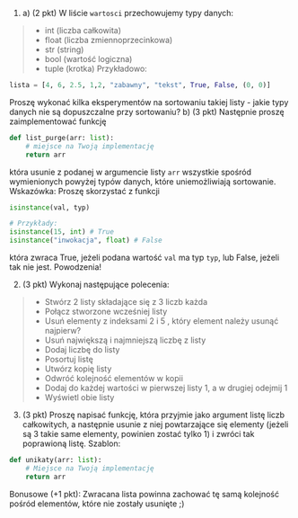 1. a) (2 pkt) W liście `wartosci` przechowujemy typy danych:
> - int (liczba całkowita)
> - float (liczba zmiennoprzecinkowa)
> - str (string)
> - bool (wartość logiczna)
> - tuple (krotka)
Przykładowo:
```py
lista = [4, 6, 2.5, 1,2, "zabawny", "tekst", True, False, (0, 0)]
```
Proszę wykonać kilka eksperymentów na sortowaniu takiej listy - jakie typy danych nie są dopuszczalne przy sortowaniu?
b) (3 pkt) Następnie proszę zaimplementować funkcję
```py
def list_purge(arr: list):
    # miejsce na Twoją implementację
    return arr
```
która usunie z podanej w argumencie listy `arr` wszystkie spośród wymienionych powyżej typów danych, które uniemożliwiają sortowanie. Wskazówka: Proszę skorzystać z funkcji
```py
isinstance(val, typ) 

# Przykłady:
isinstance(15, int) # True
isinstance("inwokacja", float) # False
```
która zwraca True, jeżeli podana wartość `val` ma typ `typ`, lub False, jeżeli tak nie jest.
Powodzenia!

2. (3 pkt) Wykonaj następujące polecenia: 
> - Stwórz 2 listy składające się z 3 liczb każda
> - Połącz stworzone wcześniej listy
> - Usuń elementy z indeksami 2 i 5 , który element należy usunąć najpierw?
> - Usuń największą i najmniejszą liczbę z listy
> - Dodaj liczbę do listy
> - Posortuj listę
> - Utwórz kopię listy
> - Odwróć kolejność elementów w kopii
> - Dodaj do każdej wartości w pierwszej listy 1, a w drugiej odejmij 1
> - Wyświetl obie listy

3. (3 pkt) Proszę napisać funkcję, która przyjmie jako argument listę liczb całkowitych, a następnie usunie z niej powtarzające się elementy (jeżeli są 3 takie same elementy, powinien zostać tylko 1) i zwróci tak poprawioną listę.
Szablon:
```py
def unikaty(arr: list):
    # Miejsce na Twoją implementację
    return arr
```

Bonusowe (+1 pkt): Zwracana lista powinna zachować tę samą kolejność pośród elementów, które nie zostały usunięte ;)